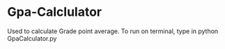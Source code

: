 # Gpa-Calclulator
Used to calculate Grade point average.
To run on terminal, type in
python GpaCalculator.py
